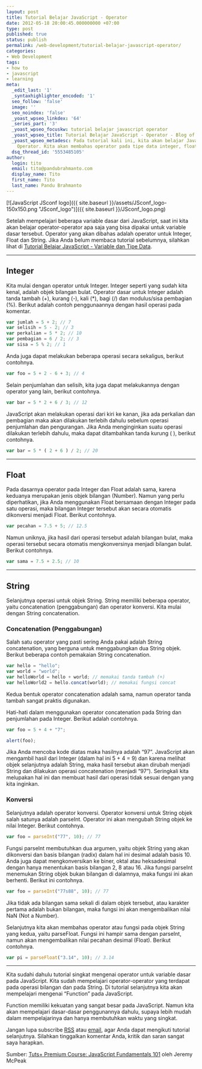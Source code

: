 ```yaml
---
layout: post
title: Tutorial Belajar JavaScript - Operator
date: 2012-05-18 20:00:45.000000000 +07:00
type: post
published: true
status: publish
permalink: /web-development/tutorial-belajar-javascript-operator/
categories:
- Web Development
tags:
- how to
- javascript
- learning
meta:
  _edit_last: '1'
  _syntaxhighlighter_encoded: '1'
  seo_follow: 'false'
  image: ''
  seo_noindex: 'false'
  _yoast_wpseo_linkdex: '64'
  _series_part: '3'
  _yoast_wpseo_focuskw: tutorial belajar javascript operator
  _yoast_wpseo_title: Tutorial Belajar JavaScript - Operator - Blog of Tito Pandu
  _yoast_wpseo_metadesc: Pada tutorial kali ini, kita akan belajar JavaScript mengenai
    Operator. Kita akan membahas operator pada tipe data integer, float dan string
  dsq_thread_id: '5553485105'
author:
  login: tito
  email: tito@pandubrahmanto.com
  display_name: Tito
  first_name: Tito
  last_name: Pandu Brahmanto
---
```

[![JavaScript JSconf logo]({{ site.baseurl }}/assets/JSconf_logo-150x150.png "JSconf_logo")]({{ site.baseurl }}/JSconf_logo.png)

Setelah mempelajari beberapa variable dasar dari JavaScript, saat ini kita akan belajar operator-operator apa saja yang bisa dipakai untuk variable dasar tersebut. Operator yang akan dibahas adalah operator untuk Integer, Float dan String. Jika Anda belum membaca tutorial sebelumnya, silahkan lihat di [Tutorial Belajar JavaScript - Variable dan Tipe Data](http://tito.pandubrahmanto.com/web-development/tutorial-belajar-javascript-variable-tipe-dat/ "Tutorial Belajar Javascript – Variable dan Tipe Data").

* * *

## Integer

Kita mulai dengan operator untuk Integer. Integer seperti yang sudah kita kenal, adalah objek bilangan bulat. Operator dasar untuk Integer adalah tanda tambah (+), kurang (-), kali (\*), bagi (/) dan modulus/sisa pembagian (%). Berikut adalah contoh penggunaannya dengan hasil operasi pada komentar.

```javascript
var jumlah = 5 + 2; // 7
var selisih = 5 - 2; // 3
var perkalian = 5 * 2; // 10
var pembagian = 6 / 2; // 3
var sisa = 5 % 2; // 1
```

Anda juga dapat melakukan beberapa operasi secara sekaligus, berikut contohnya.

```javascript
var foo = 5 + 2 - 6 + 3; // 4
```

Selain penjumlahan dan selisih, kita juga dapat melakukannya dengan operator yang lain, berikut contohnya.

```javascript
var bar = 5 * 2 + 6 / 3; // 12
```

JavaScript akan melakukan operasi dari kiri ke kanan, jika ada perkalian dan pembagian maka akan dilakukan terlebih dahulu sebelum operasi penjumlahan dan pengurangan. Jika Anda menginginkan suatu operasi dilakukan terlebih dahulu, maka dapat ditambahkan tanda kurung ( ), berikut contohnya.

```javascript
var bar = 5 * ( 2 + 6 ) / 2; // 20
```

* * *

## Float

Pada dasarnya operator pada Integer dan Float adalah sama, karena keduanya merupakan jenis objek bilangan (Number). Namun yang perlu diperhatikan, jika Anda menggunakan Float bersamaan dengan Integer pada satu operasi, maka bilangan Integer tersebut akan secara otomatis dikonversi menjadi Float. Berikut contohnya.

```javascript
var pecahan = 7.5 + 5; // 12.5
```

Namun uniknya, jika hasil dari operasi tersebut adalah bilangan bulat, maka operasi tersebut secara otomatis mengkonversinya menjadi bilangan bulat. Berikut contohnya.

```javascript
var sama = 7.5 + 2.5; // 10
```

* * *

## String

Selanjutnya operasi untuk objek String. String memiliki beberapa operator, yaitu concatenation (penggabungan) dan operator konversi. Kita mulai dengan String concatenation.

### Concatenation (Penggabungan)

Salah satu operator yang pasti sering Anda pakai adalah String concatenation, yang berguna untuk menggabungkan dua String objek. Berikut beberapa contoh pemakaian String concatenation.

```javascript
var hello = "hello";
var world = "world";
var helloWorld = hello + world; // memakai tanda tambah (+)
var helloWorld2 = hello.concat(world); // memakai fungsi concat
```

Kedua bentuk operator concatenation adalah sama, namun operator tanda tambah sangat praktis digunakan.

Hati-hati dalam menggunakan operator concatenation pada String dan penjumlahan pada Integer. Berikut adalah contohnya.

```javascript
var foo = 5 + 4 + "7";

alert(foo);
```

Jika Anda mencoba kode diatas maka hasilnya adalah “97”. JavaScript akan mengambil hasil dari Integer (dalam hal ini 5 + 4 = 9) dan karena melihat objek selanjutnya adalah String, maka hasil tersebut akan dirubah menjadi String dan dilakukan operasi concatenation (menjadi “97”). Seringkali kita melupakan hal ini dan membuat hasil dari operasi tidak sesuai dengan yang kita inginkan.

### Konversi

Selanjutnya adalah operator konversi. Operator konversi untuk String objek salah satunya adalah parseInt. Operator ini akan mengubah String objek ke nilai Integer. Berikut contohnya.

```javascript
var foo = parseInt("77", 10); // 77
```

Fungsi parseInt membutuhkan dua argumen, yaitu objek String yang akan dikonversi dan basis bilangan (radix) dalam hal ini desimal adalah basis 10\. Anda juga dapat mengkonversikan ke biner, oktal atau heksadesimal dengan hanya menentukan basis bilangan 2, 8 atau 16\. Jika fungsi parseInt menemukan String objek bukan bilangan di dalamnya, maka fungsi ini akan berhenti. Berikut ini contohnya.

```javascript
var foo = parseInt("77s88", 10); // 77
```

Jika tidak ada bilangan sama sekali di dalam objek tersebut, atau karakter pertama adalah bukan bilangan, maka fungsi ini akan mengembalikan nilai NaN (Not a Number).

Selanjutnya kita akan membahas operator atau fungsi pada objek String yang kedua, yaitu parseFloat. Fungsi ini hampir sama dengan parseInt, namun akan mengembalikan nilai pecahan desimal (Float). Berikut contohnya.

```javascript
var pi = parseFloat("3.14", 10); // 3.14
```

* * *

Kita sudahi dahulu tutorial singkat mengenai operator untuk variable dasar pada JavaScript. Kita sudah mempelajari operator-operator yang terdapat pada operasi bilangan dan pada String. Di tutorial selanjutnya kita akan mempelajari mengenai “Function” pada JavaScript.

Function memiliki kekuatan yang sangat besar pada JavaScript. Namun kita akan mempelajari dasar-dasar penggunannya dahulu, supaya lebih mudah dalam mempelajarinya dan hanya membutuhkan waktu yang singkat.

Jangan lupa subscribe [RSS](http://feeds.feedburner.com/TitoPanduPersonalBlog "Subscribe to RSS") atau [email](http://eepurl.com/lFtwn "Subscribe by Email"), agar Anda dapat mengikuti tutorial selanjutnya. Silahkan tinggalkan komentar Anda, kritik dan saran sangat saya harapkan.

Sumber: [Tuts+ Premium Course: JavaScript Fundamentals 101](http://tutsplus.com/course/javascript-fundamentals/ "Tuts+ Premium Course: JavaScript Fundamentals 101") oleh Jeremy McPeak
